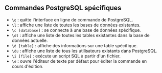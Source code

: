 ## Commandes PostgreSQL spécifiques

- `\q` : quitte l'interface en ligne de commande de PostgreSQL.
- `\l` : affiche une liste de toutes les bases de données existantes.
- `\c [database]` : se connecte à une base de données spécifique.
- `\dt` : affiche une liste de toutes les tables existantes dans la base de données actuelle.
- `\d [table]` : affiche des informations sur une table spécifique.
- `\du` : affiche une liste de tous les utilisateurs existants dans PostgreSQL.
- `\i [file]` : exécute un script SQL à partir d'un fichier.
- `\e` : ouvre l'éditeur de texte par défaut pour éditer la commande en cours d'édition.
